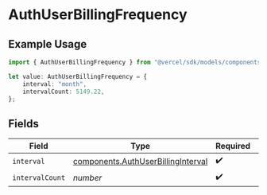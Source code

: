 # AuthUserBillingFrequency

## Example Usage

```typescript
import { AuthUserBillingFrequency } from "@vercel/sdk/models/components";

let value: AuthUserBillingFrequency = {
    interval: "month",
    intervalCount: 5149.22,
};
```

## Fields

| Field                                                                                    | Type                                                                                     | Required                                                                                 | Description                                                                              |
| ---------------------------------------------------------------------------------------- | ---------------------------------------------------------------------------------------- | ---------------------------------------------------------------------------------------- | ---------------------------------------------------------------------------------------- |
| `interval`                                                                               | [components.AuthUserBillingInterval](../../models/components/authuserbillinginterval.md) | :heavy_check_mark:                                                                       | N/A                                                                                      |
| `intervalCount`                                                                          | *number*                                                                                 | :heavy_check_mark:                                                                       | N/A                                                                                      |